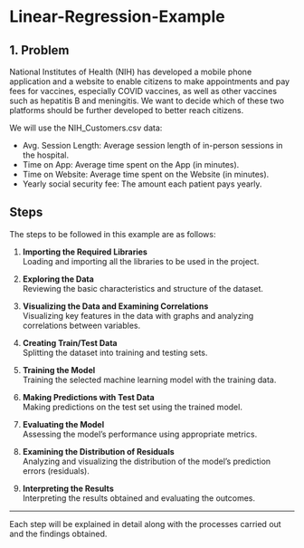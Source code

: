# Linear-Regression-Example

## 1. Problem
National Institutes of Health (NIH) has developed a mobile phone application and a website to enable citizens to make appointments and pay fees for vaccines, especially COVID vaccines, as well as other vaccines such as hepatitis B and meningitis. We want to decide which of these two platforms should be further developed to better reach citizens.

We will use the NIH_Customers.csv data:

 * Avg. Session Length: Average session length of in-person sessions in the hospital.
 * Time on App: Average time spent on the App (in minutes).
 * Time on Website: Average time spent on the Website (in minutes).
 * Yearly social security fee: The amount each patient pays yearly.

## Steps

The steps to be followed in this example are as follows:

1. **Importing the Required Libraries**  
   Loading and importing all the libraries to be used in the project.

2. **Exploring the Data**  
   Reviewing the basic characteristics and structure of the dataset.

3. **Visualizing the Data and Examining Correlations**  
   Visualizing key features in the data with graphs and analyzing correlations between variables.

4. **Creating Train/Test Data**  
   Splitting the dataset into training and testing sets.

5. **Training the Model**  
   Training the selected machine learning model with the training data.

6. **Making Predictions with Test Data**  
   Making predictions on the test set using the trained model.

7. **Evaluating the Model**  
   Assessing the model’s performance using appropriate metrics.

8. **Examining the Distribution of Residuals**  
   Analyzing and visualizing the distribution of the model’s prediction errors (residuals).

9. **Interpreting the Results**  
   Interpreting the results obtained and evaluating the outcomes.

---
Each step will be explained in detail along with the processes carried out and the findings obtained.
















